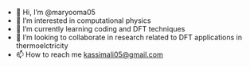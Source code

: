 - 👋 Hi, I’m @maryooma05
- 👀 I’m interested in computational physics
- 🌱 I’m currently learning coding and DFT techniques
- 💞️ I’m looking to collaborate in research related to DFT applications in thermoelctricity
- 📫 How to reach me kassimali05@gmail.com

<!---
maryooma05/maryooma05 is a ✨ special ✨ repository because its `README.md` (this file) appears on your GitHub profile.
You can click the Preview link to take a look at your changes.
--->
